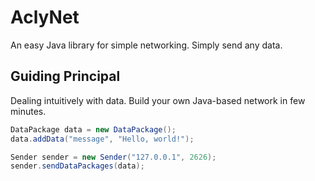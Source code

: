 # AclyNet
An easy Java library for simple networking. Simply send any data.

## Guiding Principal
Dealing intuitively with data. Build your own Java-based network in few minutes.

```java
DataPackage data = new DataPackage();
data.addData("message", "Hello, world!");

Sender sender = new Sender("127.0.0.1", 2626);
sender.sendDataPackages(data);
```
